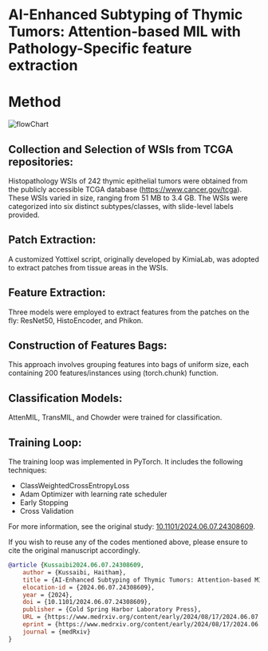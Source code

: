 # AI-Enhanced Subtyping of Thymic Tumors: Attention-based MIL with Pathology-Specific feature extraction
# Method
![flowChart](https://github.com/user-attachments/assets/054f6e7d-ef1b-4b3a-984c-afde38f5b197)

## Collection and Selection of WSIs from TCGA repositories:
Histopathology WSIs of 242 thymic epithelial tumors were obtained from the publicly accessible TCGA database (https://www.cancer.gov/tcga). These WSIs varied in size, ranging from 51 MB to 3.4 GB. The WSIs were categorized into six distinct subtypes/classes, with slide-level labels provided.
## Patch Extraction:
A customized Yottixel script, originally developed by KimiaLab, was adopted to extract patches from tissue areas in the WSIs.
## Feature Extraction:
Three models were employed to extract features from the patches on the fly: ResNet50, HistoEncoder, and Phikon.
## Construction of Features Bags:
This approach involves grouping features into bags of uniform size, each containing 200 features/instances using (torch.chunk) function.
## Classification Models:
AttenMIL, TransMIL, and Chowder were trained for classification.
## Training Loop:
The training loop was implemented in PyTorch. It includes the following techniques: 
- ClassWeightedCrossEntropyLoss
- Adam Optimizer with learning rate scheduler
- Early Stopping
- Cross Validation


For more information, see the original study: [10.1101/2024.06.07.24308609](https://doi.org/10.1101/2024.06.07.24308609 ).

If you wish to reuse any of the codes mentioned above, please ensure to cite the original manuscript accordingly.

```bibtex
@article {Kussaibi2024.06.07.24308609,
	author = {Kussaibi, Haitham},
	title = {AI-Enhanced Subtyping of Thymic Tumors: Attention-based MIL with Pathology-Specific Feature Extraction},
	elocation-id = {2024.06.07.24308609},
	year = {2024},
	doi = {10.1101/2024.06.07.24308609},
	publisher = {Cold Spring Harbor Laboratory Press},
	URL = {https://www.medrxiv.org/content/early/2024/08/17/2024.06.07.24308609},
	eprint = {https://www.medrxiv.org/content/early/2024/08/17/2024.06.07.24308609.full.pdf},
	journal = {medRxiv}
}
